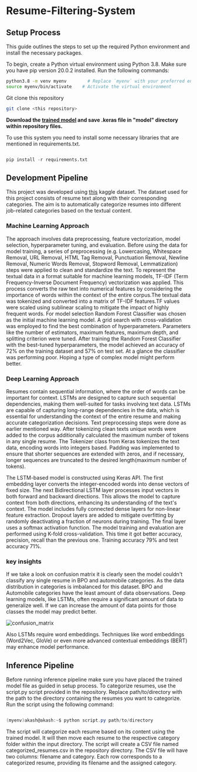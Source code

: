 # Resume-Filtering-System

## Setup Process

This guide outlines the steps to set up the required Python environment and install the necessary packages.

To begin, create a Python virtual environment using Python 3.8. Make sure you have pip version 20.0.2 installed. Run the following commands:

```bash
python3.8 -m venv myenv        # Replace `myenv` with your preferred environment name
source myenv/bin/activate    # Activate the virtual environment
```
Git clone this repository
```bash
git clone <this repository>
```
**Download the [trained model](https://drive.google.com/file/d/1xvCXp8b-SWXJnpEDTwCD9MF_uIarcdm_/view?usp=drive_link) and save .keras file in "model" directory within repository files.**

To use this system you need to install some necessary libraries that are mentioned in requirements.txt.
```python

pip install -r requirements.txt

```
## Development Pipeline
This project was developed using [this](https://www.kaggle.com/datasets/snehaanbhawal/resume-dataset) kaggle dataset. The dataset used for this project consists of resume text along with their corresponding categories. The aim is to automatically categorize resumes into different job-related categories based on the textual content. 
### Machine Learning Approach
The approach involves data preprocessing, feature vectorization, model selection, hyperparameter tuning, and evaluation. Before using the data for model training, a series of preprocessing (e.g. Lowercasing, Whitespace Removal, URL Removal, HTML Tag Removal, Punctuation Removal, Newline Removal, Numeric Words Removal, Stopword Removal, Lemmatization) steps were applied to clean and standardize the text. To represent the textual data in a format suitable for machine learning models, TF-IDF (Term Frequency-Inverse Document Frequency) vectorization was applied. This process converts the raw text into numerical features by considering the importance of words within the context of the entire corpus.The textual data was tokenized and converted into a matrix of TF-IDF features.TF values were scaled using sublinear scaling to mitigate the impact of highly frequent words. For model selection Random Forest Classifier was chosen as the initial machine learning model. A grid search with cross-validation was employed to find the best combination of hyperparameters. Parameters like the number of estimators, maximum features, maximum depth, and splitting criterion were tuned. After training the Random Forest Classifier with the best-tuned hyperparameters, the model achieved an accuracy of 72% on the training dataset and 57% on test set.
At a glance the classifier was performing poor. Hoping a type of complex model might perform better.

### Deep Learning Approach

Resumes contain sequential information, where the order of words can be important for context. LSTMs are designed to capture such sequential dependencies, making them well-suited for tasks involving text data. LSTMs are capable of capturing long-range dependencies in the data, which is essential for understanding the context of the entire resume and making accurate categorization decisions. Text preprocessing steps were done as earlier mentioned way. After tokenizing clean texts unique words were added to the corpus additionally calculated the maximum number of tokens in any single resume. The Tokenizer class from Keras tokenizes the text data, encoding words into integers based. Padding was implemented to ensure that shorter sequences are extended with zeros, and if necessary, longer sequences are truncated to the desired length(maximum number of tokens). 


The LSTM-based model is constructed using Keras API. The first embedding layer converts the integer-encoded words into dense vectors of fixed size. The next Bidirectional LSTM layer processes input vectors in both forward and backward directions. This allows the model to capture context from both directions, enhancing its understanding of the text's context. The model includes fully connected dense layers for non-linear feature extraction. Dropout layers are added to mitigate overfitting by randomly deactivating a fraction of neurons during training. The final layer uses a softmax activation function. The model training and evaluation are performed using K-fold cross-validation.
This time it got better accuracy, precision, recall than the previous one. Training accuracy 79% and test accuracy 71%. 

### key insights

If we take a look on confusion matrix it is clearly seen the model couldn't classify any single resume in BPO and automobile categories. As the data distribution in categories is imbalanced for this dataset. BPO and Automobile categories have the least amount of data observsations. Deep learning models, like LSTMs, often require a significant amount of data to generalize well. If we can increase the amount of data points for those classes the model may predict better.

![confusion_matrix](https://github.com/Akash-Rayhan/Resume-Filtering-System/assets/40039916/708a34bc-d726-4171-b462-b6c72c77bc79)


Also LSTMs require word embeddings. Techniques like word embeddings (Word2Vec, GloVe) or even more advanced contextual embeddings (BERT) may enhance model performance.

## Inference Pipeline
 Before running inference pipeline make sure you have placed the trained model file as guided in setup process.
 To categorize resumes, use the script.py script provided in the repository. Replace path/to/directory with the path to the directory containing the resumes you want to categorize.
 Run the script using the following command:
 ```powershell

(myenv)akash@akash:~$ python script.py path/to/directory

```

The script will categorize each resume based on its content using the trained model. It will then move each resume to the respective category folder within the input directory. The script will create a CSV file named categorized_resumes.csv in the repository directory. The CSV file will have two columns: filename and category.  Each row corresponds to a categorized resume, providing its filename and the assigned category.
